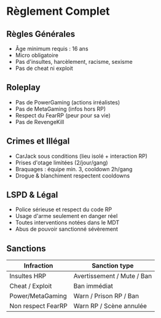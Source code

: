 # Règlement Complet

## Règles Générales

- Âge minimum requis : 16 ans
- Micro obligatoire
- Pas d'insultes, harcèlement, racisme, sexisme
- Pas de cheat ni exploit

## Roleplay

- Pas de PowerGaming (actions irréalistes)
- Pas de MetaGaming (infos hors RP)
- Respect du FearRP (peur pour sa vie)
- Pas de RevengeKill

## Crimes et Illégal

- CarJack sous conditions (lieu isolé + interaction RP)
- Prises d'otage limitées (2/jour/gang)
- Braquages : équipe min. 3, cooldown 2h/gang
- Drogue & blanchiment respectent cooldowns

## LSPD & Légal

- Police sérieuse et respect du code RP
- Usage d'arme seulement en danger réel
- Toutes interventions notées dans le MDT
- Abus de pouvoir sanctionné sévèrement

## Sanctions

| Infraction         | Sanction type               |
|--------------------|-----------------------------|
| Insultes HRP       | Avertissement / Mute / Ban  |
| Cheat / Exploit    | Ban immédiat                |
| Power/MetaGaming   | Warn / Prison RP / Ban      |
| Non respect FearRP | Warn RP / Scène annulée     |
